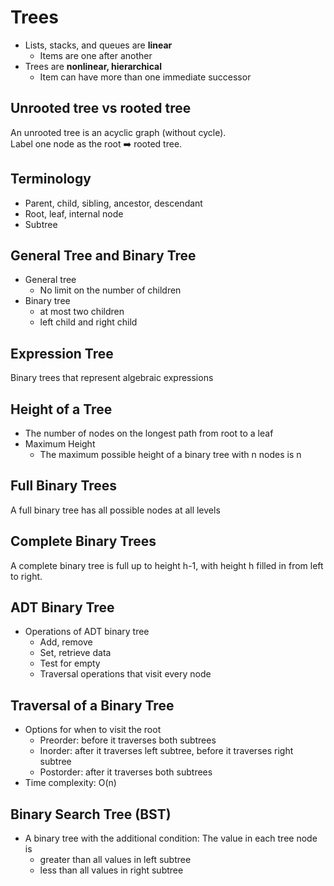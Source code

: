 # Trees
- Lists, stacks, and queues are **linear**
  - Items are one after another
- Trees are **nonlinear, hierarchical**
  - Item can have more than one immediate successor
 
## Unrooted tree vs rooted tree
<p>
An unrooted tree is an acyclic graph (without cycle).
<br>
Label one node as the root ➡️ rooted tree.
</p>

## Terminology
- Parent, child, sibling, ancestor, descendant
- Root, leaf, internal node
- Subtree

## General Tree and Binary Tree
- General tree
  - No limit on the number of children
- Binary tree
  - at most two children
  - left child and right child

## Expression Tree
Binary trees that represent algebraic expressions

## Height of a Tree
- The number of nodes on the longest path from root to a leaf
- Maximum Height
  - The maximum possible height of a binary tree with n nodes is n


## Full Binary Trees
A full binary tree has all possible nodes at all levels

## Complete Binary Trees
A complete binary tree is full up to height h-1, with height h filled in from left to right.

## ADT Binary Tree
- Operations of ADT binary tree
  - Add, remove
  - Set, retrieve data
  - Test for empty
  - Traversal operations that visit every node

## Traversal of a Binary Tree
- Options for when to visit the root
  - Preorder: before it traverses both subtrees
  - Inorder: after it traverses left subtree, before it traverses right subtree
  - Postorder: after it traverses both subtrees
- Time complexity: O(n)

## Binary Search Tree (BST)
- A binary tree with the additional condition: The value in each tree node is
  - greater than all values in left subtree
  - less than all values in right subtree
